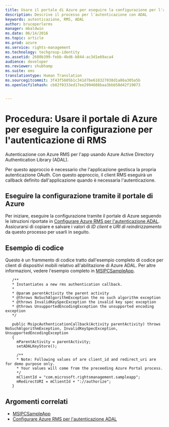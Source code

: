 ```yaml
---
title: Usare il portale di Azure per eseguire la configurazione per l'autenticazione di RMS | Azure RMS
description: Descrive il processo per l'autenticazione con ADAL
keywords: autenticazione, RMS, ADAL
author: bruceperlerms
manager: mbaldwin
ms.date: 06/14/2016
ms.topic: article
ms.prod: azure
ms.service: rights-management
ms.technology: techgroup-identity
ms.assetid: 2680b399-febb-4bd6-b844-ac3d1e69aca4
audience: developer
ms.reviewer: shubhamp
ms.suite: ems
translationtype: Human Translation
ms.sourcegitcommit: 3f43f5605b1c341d7be618327038d1a86a305a5b
ms.openlocfilehash: cb82f0333ed17ee2994608baa3bbb50d42f19073


---
```


# Procedura: Usare il portale di Azure per eseguire la configurazione per l'autenticazione di RMS

Autenticazione con Azure RMS per l'app usando Azure Active Directory Authentication Library (ADAL).

Per questo approccio è necessario che l'applicazione gestisca la propria autenticazione OAuth. Con questo approccio, il client RMS eseguirà un callback definito dall'applicazione quando è necessaria l'autenticazione.

## Eseguire la configurazione tramite il portale di Azure
Per iniziare, eseguire la configurazione tramite il portale di Azure seguendo le istruzioni riportate in [Configurare Azure RMS per l'autenticazione ADAL](adal-auth.md). Assicurarsi di copiare e salvare i valori di *ID client* e *URI di reindirizzamento* da questo processo per usarli in seguito.

## Esempio di codice
Questo è un frammento di codice tratto dall'esempio completo di codice per client di dispositivi mobili relativo all'abilitazione di Azure ADAL. Per altre informazioni, vedere l'esempio completo in [MSIPCSampleApp](https://github.com/AzureAD/rms-sdk-ui-for-android/tree/master/samples/MsipcSampleApp).

       /**
       * Instantiates a new rms authentication callback.
       *
       * @param parentActivity the parent activity
       * @throws NoSuchAlgorithmException the no such algorithm exception
       * @throws InvalidKeySpecException the invalid key spec exception
       * @throws UnsupportedEncodingException the unsupported encoding exception
       */

       public MsipcAuthenticationCallback(Activity parentActivity) throws NoSuchAlgorithmException, InvalidKeySpecException, UnsupportedEncodingException
       {
         mParentActivity = parentActivity;
         setADALKeyStore();

         /**
         * Note: Following values of are client_id and redirect_uri are for demo purpose only.
         * Your values will come from the preceeding Azure Portal process.
         */
         mClientId = "com.microsoft.rightsmanagement.sampleapp";
         mRedirectURI = mClientId + "://authorize";
       }


## Argomenti correlati

- [MSIPCSampleApp](https://github.com/AzureAD/rms-sdk-ui-for-android/tree/master/samples/MsipcSampleApp)
- [Configurare Azure RMS per l'autenticazione ADAL](adal-auth.md)



<!--HONumber=Jul16_HO3-->


